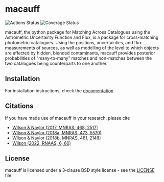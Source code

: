 # macauff

![Actions Status](https://github.com/Onoddil/macauff/actions/workflows/python-package.yaml/badge.svg)
![Coverage Status](https://codecov.io/gh/Onoddil/macauff/branch/main/graph/badge.svg)

macauff, the python package for Matching Across Catalogues using the Astrometric Uncertainty Function and Flux, is a package for cross-matching photometric catalogues. Using the positions, uncertainties, and flux measurements of sources, as well as modelling of the level to which objects are affected by hidden, blended contaminants, macauff provides posterior probabilities of "many-to-many" matches and non-matches between the two catalogues being counterparts to one another.

## Installation

For installation instructions, check the [documentation](https://onoddil.github.io/macauff/).

## Citations

If you have made use of macauff in your research, please cite

- [Wilson & Naylor (2017, MNRAS, 468, 2517)](https://ui.adsabs.harvard.edu/abs/2017MNRAS.468.2517W/abstract)
- [Wilson & Naylor (2018a, MNRAS, 473, 5570)](https://ui.adsabs.harvard.edu/abs/2018MNRAS.473.5570W/abstract)
- [Wilson & Naylor (2018b, MNRAS, 481, 2148)](https://ui.adsabs.harvard.edu/abs/2018MNRAS.481.2148W/abstract)
- [Wilson (2022, RNAAS, 6, 60)](https://ui.adsabs.harvard.edu/abs/2022RNAAS...6...60W/abstract)

## License

macauff is licensed under a 3-clause BSD style license - see the [LICENSE](https://github.com/Onoddil/macauff/blob/main/LICENSE) file.
